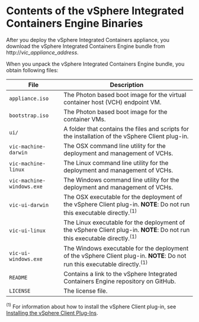 # Contents of the vSphere Integrated Containers Engine Binaries 

After you deploy the vSphere Integrated Containers appliance, you download the vSphere Integrated Containers Engine bundle from  http://<i>vic_appliance_address</i>.

When you unpack the vSphere Integrated Containers Engine bundle, you obtain following files:

| **File** | **Description** |
| --- | --- |
|`appliance.iso` | The Photon based boot image for the virtual container host (VCH) endpoint VM. |
|`bootstrap.iso` | The Photon based boot image for the container VMs.|
|`ui/` | A folder that contains the files and scripts for the installation of the vSphere Client plug-in. | 
|`vic-machine-darwin` | The OSX command line utility for the deployment and management of VCHs. | 
|`vic-machine-linux` | The Linux command line utility for the deployment and management of VCHs. | 
|`vic-machine-windows.exe` | The Windows command line utility for the deployment and management of VCHs.| 
|`vic-ui-darwin` | The OSX executable for the deployment of the vSphere Client plug-in. **NOTE**: Do not run this executable directly.<sup>(1)</sup>| 
|`vic-ui-linux` | The Linux executable for the deployment of the vSphere Client plug-in. **NOTE**: Do not run this executable directly.<sup>(1)</sup> | 
|`vic-ui-windows.exe` | The Windows executable for the deployment of the vSphere Client plug-in. **NOTE**: Do not run this executable directly.<sup>(1)</sup> | 
|`README`|Contains a link to the vSphere Integrated Containers Engine repository on GitHub. |
|`LICENSE`|The license file. |

<sup>(1)</sup> For information about how to install the vSphere Client plug-in, see [Installing the vSphere Client Plug-Ins](install_vic_plugin.md).